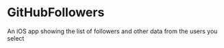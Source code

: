 # GitHubFollowers
An iOS app showing the list of followers and other data from the users you select

